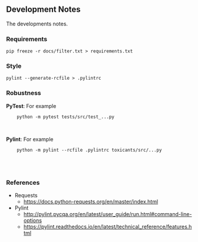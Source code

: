 
<br>

## Development Notes

The developments notes.

### Requirements

```shell
pip freeze -r docs/filter.txt > requirements.txt
```

### Style

```shell
pylint --generate-rcfile > .pylintrc
```

### Robustness

**PyTest**: For example

```shell
	python -m pytest tests/src/test_...py 
```

<br>

**Pylint**: For example

```shell
	python -m pylint --rcfile .pylintrc toxicants/src/...py
```

<br>
<br>

### References

* Requests
  * https://docs.python-requests.org/en/master/index.html
* Pylint    
  * http://pylint.pycqa.org/en/latest/user_guide/run.html#command-line-options
  * https://pylint.readthedocs.io/en/latest/technical_reference/features.html

<br>
<br>
<br>
<br>
